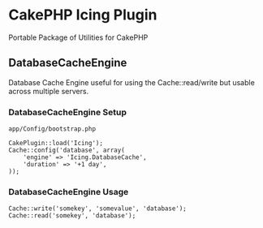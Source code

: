 # CakePHP Icing Plugin

Portable Package of Utilities for CakePHP

## DatabaseCacheEngine

Database Cache Engine useful for using the Cache::read/write but usable across multiple servers.
	
###  DatabaseCacheEngine Setup

`app/Config/bootstrap.php`

	CakePlugin::load('Icing');
	Cache::config('database', array(
		'engine' => 'Icing.DatabaseCache',
		'duration' => '+1 day',
	));
	
### DatabaseCacheEngine Usage

	Cache::write('somekey', 'somevalue', 'database');
	Cache::read('somekey', 'database');
